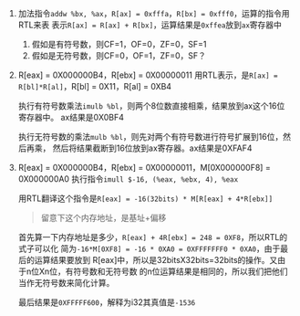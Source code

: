 1. 加法指令`addw %bx, %ax`，`R[ax] = 0xfffa`，`R[bx] = 0xfff0`，运算的指令用RTL来表
   表示`R[ax] = R[ax] + R[bx]`，运算结果是`0xffea`放到`ax`寄存器中

   1. 假如是有符号数，则CF=1，OF=0，ZF=0，SF=1       
   2. 假如是无符号数，则CF=0，OF=1，ZF=0，SF？


2. R[eax] = 0X000000B4，R[ebx] = 0X00000011
   用RTL表示，是`R[ax] = R[bl]*R[al]`，R[bl] = 0X11，R[al] = 0XB4

   执行有符号数乘法`imulb %bl`，则两个8位数直接相乘，结果放到ax这个16位寄存器中。
   ax结果是0X0BF4

   执行无符号数的乘法`mulb %bl`，则先对两个有符号数进行符号扩展到16位，然后再乘，
   然后将结果截断到16位放到ax寄存器。ax结果是0XFAF4


3. R[eax] = 0X000000B4，R[ebx] = 0X00000011，M[0X000000F8] = 0X000000A0
   执行指令`imull $-16, (%eax, %ebx, 4), %eax`
    
   用RTL翻译这个指令是`R[eax] = -16(32bits) * M[R[eax] + 4*R[ebx]]`

   > 留意下这个内存地址，是基址+偏移

   首先算一下内存地址是多少，`R[eax] + 4R[ebx] = 248 = 0XF8`，所以RTL的式子可以化
   简为`-16*M[0XF8] = -16 * 0XA0 = 0XFFFFFFF0 * 0XA0`，由于最后的运算结果要放到
   R[eax]中，所以是32bitsX32bits=32bits的操作。又由于n位Xn位，有符号数和无符号数
   的n位运算结果是相同的，所以我们把他们当作无符号数来简化计算。

   最后结果是`0XFFFFF600`，解释为i32其真值是`-1536`
